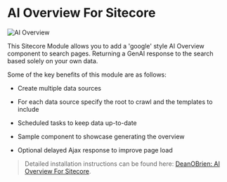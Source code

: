 # AI Overview For Sitecore

![AI Overview](https://deanobrien.uk/wp-content/uploads/2025/04/ai-overview.jpg)

This Sitecore Module allows you to add a 'google' style AI Overview component to search pages. Returning a GenAI response to the search based solely on your own data.

Some of the key benefits of this module are as follows: 

 - Create multiple data sources
   
 - For each data source specify the root to crawl and the templates to include
   
 - Scheduled tasks to keep data up-to-date
   
 - Sample component to showcase generating the overview
   
 - Optional delayed Ajax response to improve page load

> Detailed installation instructions can be found here: [DeanOBrien: AI Overview For Sitecore](https://deanobrien.uk/ai-overview-for-sitecore-module/).
